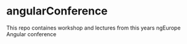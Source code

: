 # angularConference

This repo containes workshop and lectures from this years ngEurope Angular conference
